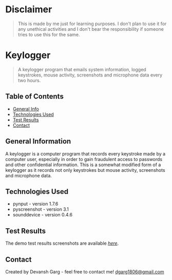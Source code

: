 # Disclaimer

> This is made by me just for learning purposes. I don't plan to use it for any unethical activities and I don't bear the responsibility if someone tries to use this for the same.

# Keylogger

> A keylogger program that emails system information, logged keystrokes, mouse activity, screenshots and microphone data every two hours.

## Table of Contents
* [General Info](#general-information)
* [Technologies Used](#technologies-used)
* [Test Results](#test-results)
* [Contact](#contact)

## General Information

A keylogger is a computer program that records every keystroke made by a computer user, especially in order to gain fraudulent access to passwords and other confidential information.
This is a somewhat modified form of a keylogger as it records not only keystrokes but mouse activity, screenshots and microphone data.

## Technologies Used

* pynput - version 1.7.6
* pyscreenshot - version 3.1
* sounddevice - version 0.4.6

## Test Results

The demo test results screenshots are available [_here_](https://github.com/garg-tech/CyberSecurity/tree/main/Keylogger/Images).

## Contact
Created by Devansh Garg - feel free to contact me!
dgarg1806@gmail.com
